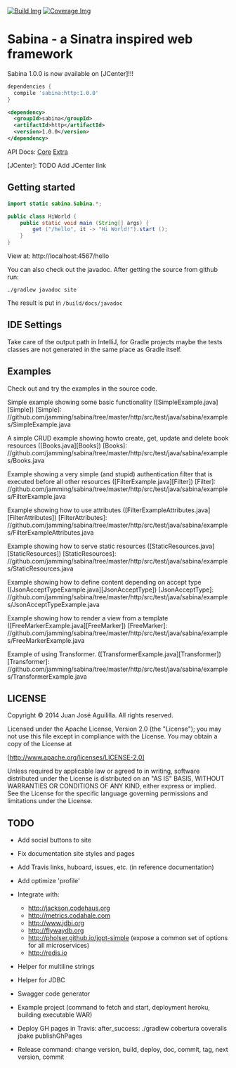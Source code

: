 [![Build Img]][Build Status] [![Coverage Img]][Coverage Status]

[Build Img]: https://travis-ci.org/jamming/sabina.svg?branch=master
[Build Status]: https://travis-ci.org/jamming/sabina

[Coverage Img]: https://img.shields.io/coveralls/jamming/sabina.svg
[Coverage Status]: https://coveralls.io/r/jamming/sabina


Sabina - a Sinatra inspired web framework
=========================================

Sabina 1.0.0 is now available on [JCenter]!!!

```groovy
dependencies {
  compile 'sabina:http:1.0.0'
}
```

```xml
<dependency>
  <groupId>sabina</groupId>
  <artifactId>http</artifactId>
  <version>1.0.0</version>
</dependency>
```

API Docs: [Core](http://there4.co/sabina/http/) [Extra](http://there4.co/sabina/http/)

[JCenter]: TODO Add JCenter link


Getting started
---------------

```java
import static sabina.Sabina.*;

public class HiWorld {
    public static void main (String[] args) {
        get ("/hello", it -> "Hi World!").start ();
    }
}
```

View at: http://localhost:4567/hello

You can also check out the javadoc. After getting the source from github run:

    ./gradlew javadoc site

The result is put in `/build/docs/javadoc`


IDE Settings
------------

Take care of the output path in IntelliJ, for Gradle projects maybe the tests classes are not
generated in the same place as Gradle itself.


Examples
---------

Check out and try the examples in the source code.

Simple example showing some basic functionality ([SimpleExample.java][Simple])
[Simple]: //github.com/jamming/sabina/tree/master/http/src/test/java/sabina/examples/SimpleExample.java

A simple CRUD example showing howto create, get, update and delete book resources ([Books.java][Books])
[Books]: //github.com/jamming/sabina/tree/master/http/src/test/java/sabina/examples/Books.java

Example showing a very simple (and stupid) authentication filter that is executed before all
other resources ([FilterExample.java][Filter])
[Filter]: //github.com/jamming/sabina/tree/master/http/src/test/java/sabina/examples/FilterExample.java

Example showing how to use attributes ([FilterExampleAttributes.java][FilterAttributes])
[FilterAttributes]: //github.com/jamming/sabina/tree/master/http/src/test/java/sabina/examples/FilterExampleAttributes.java

Example showing how to serve static resources ([StaticResources.java][StaticResources])
[StaticResources]: //github.com/jamming/sabina/tree/master/http/src/test/java/sabina/examples/StaticResources.java

Example showing how to define content depending on accept type ([JsonAcceptTypeExample.java][JsonAcceptType])
[JsonAcceptType]: //github.com/jamming/sabina/tree/master/http/src/test/java/sabina/examples/JsonAcceptTypeExample.java

Example showing how to render a view from a template ([FreeMarkerExample.java][FreeMarker])
[FreeMarker]: //github.com/jamming/sabina/tree/master/http/src/test/java/sabina/examples/FreeMarkerExample.java

Example of using Transformer. ([TransformerExample.java][Transformer])
[Transformer]: //github.com/jamming/sabina/tree/master/http/src/test/java/sabina/examples/TransformerExample.java


LICENSE
-------

Copyright © 2014 Juan José Aguililla. All rights reserved.

Licensed under the Apache License, Version 2.0 (the "License"); you may not use this file
except in compliance with the License. You may obtain a copy of the License at

[http://www.apache.org/licenses/LICENSE-2.0]

Unless required by applicable law or agreed to in writing, software distributed under the
License is distributed on an "AS IS" BASIS, WITHOUT WARRANTIES OR CONDITIONS OF ANY KIND,
either express or implied. See the License for the specific language governing permissions
and limitations under the License.


TODO
----

* Add social buttons to site
* Fix documentation site styles and pages
* Add Travis links, huboard, issues, etc. (in reference documentation)

* Add optimize 'profile'

* Integrate with:
  * http://jackson.codehaus.org
  * http://metrics.codahale.com
  * http://www.jdbi.org
  * http://flywaydb.org
  * http://pholser.github.io/jopt-simple (expose a common set of options for all microservices)
  * http://redis.io
* Helper for multiline strings
* Helper for JDBC
* Swagger code generator

* Example project (command to fetch and start, deployment heroku, building executable WAR)
* Deploy GH pages in Travis: after_success: ./gradlew cobertura coveralls jbake publishGhPages
* Release command: change version, build, deploy, doc, commit, tag, next version, commit
